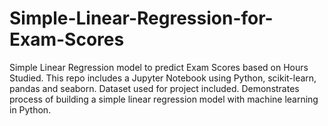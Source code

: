 # Simple-Linear-Regression-for-Exam-Scores
Simple Linear Regression model to predict Exam Scores based on Hours Studied. This repo includes a Jupyter Notebook using Python, scikit-learn, pandas and seaborn. Dataset used for project included. Demonstrates process of building a simple linear regression model with machine learning in Python.
